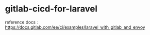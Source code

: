 # gitlab-cicd-for-laravel
reference docs : https://docs.gitlab.com/ee/ci/examples/laravel_with_gitlab_and_envoy

